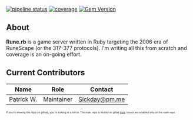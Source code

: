 [![pipeline status](https://gitlab.com/sickday/rune.rb/badges/master/pipeline.svg)](https://gitlab.com/sickday/rune.rb/-/commits/master)
[![coverage](https://gitlab.com/sickday/rune.rb/badges/master/coverage.svg?job=test_app)](https://rubydoc.info/gems/rune.rb)
[![Gem Version](https://badge.fury.io/rb/rune.rb.svg)](https://rubygems.org/gems/rune.rb)

## About

**Rune.rb** is a game server written in Ruby targeting the 2006 era of RuneScape (or the 317-377 protocols). I'm writing all this from scratch and coverage is an on-going effort. 
## Current Contributors

| Name | Role | Contact |
| ----------- | ---- | ------- |
| Patrick W. | Maintainer | Sickday@pm.me |

<sub><sub><sub><sub>If you're viewing this repo on github, you're looking at a mirror. The main repo is hosted on gitlab [here](https://gitlab.com/sickday/rune.rb). Issues are enabled only on the main repo.

